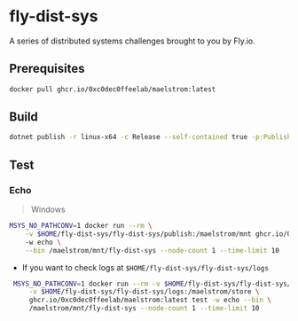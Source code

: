 # fly-dist-sys
A series of distributed systems challenges brought to you by Fly.io.

## Prerequisites
```sh
docker pull ghcr.io/0xc0dec0ffeelab/maelstrom:latest
```

## Build
```sh
dotnet publish -r linux-x64 -c Release --self-contained true -p:PublishSingleFile=true -o publish
```
## Test

### Echo
> Windows
```sh
MSYS_NO_PATHCONV=1 docker run --rm \
    -v $HOME/fly-dist-sys/fly-dist-sys/publish:/maelstrom/mnt ghcr.io/0xc0dec0ffeelab/maelstrom:latest test
    -w echo \
    --bin /maelstrom/mnt/fly-dist-sys --node-count 1 --time-limit 10

```

* If you want to check logs at `$HOME/fly-dist-sys/fly-dist-sys/logs`
```sh
 MSYS_NO_PATHCONV=1 docker run --rm -v $HOME/fly-dist-sys/fly-dist-sys/publish:/maelstrom/mnt \
     -v $HOME/fly-dist-sys/fly-dist-sys/logs:/maelstrom/store \
     ghcr.io/0xc0dec0ffeelab/maelstrom:latest test -w echo --bin \
     /maelstrom/mnt/fly-dist-sys --node-count 1 --time-limit 10
```
